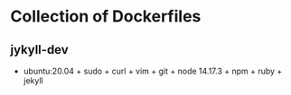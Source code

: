 # Collection of Dockerfiles

## jykyll-dev
  - ubuntu:20.04 + sudo + curl + vim + git + node 14.17.3 + npm + ruby + jekyll

